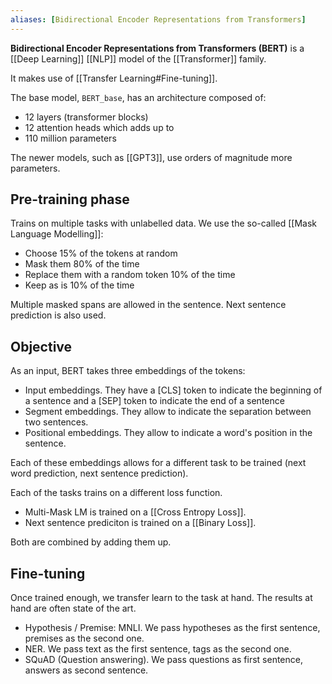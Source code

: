 ```yaml
---
aliases: [Bidirectional Encoder Representations from Transformers]
---
```


__Bidirectional Encoder Representations from Transformers (BERT)__ is a [[Deep Learning]] [[NLP]] model of the [[Transformer]] family.

It makes use of [[Transfer Learning#Fine-tuning]].


The base model, `BERT_base`, has an architecture composed of:
- 12 layers (transformer blocks)
- 12 attention heads
which adds up to
- 110 million parameters

The newer models, such as [[GPT3]], use orders of magnitude more parameters.

## Pre-training phase

Trains on multiple tasks with unlabelled data. We use the so-called [[Mask Language Modelling]]:
- Choose 15% of the tokens at random
- Mask them 80% of the time
- Replace them with a random token 10% of the time
- Keep as is 10% of the time

Multiple masked spans are allowed in the sentence.
Next sentence prediction is also used.

## Objective

As an input, BERT takes three embeddings of the tokens:

- Input embeddings. They have a \[CLS\] token to indicate the beginning of a sentence and a \[SEP\] token to indicate the end of a sentence
- Segment embeddings. They allow to indicate the separation between two sentences.
- Positional embeddings. They allow to indicate a word's position in the sentence.

Each of these embeddings allows for a different task to be trained (next word prediction, next sentence prediction).

Each of the tasks trains on a different loss function.

- Multi-Mask LM is trained on a [[Cross Entropy Loss]].
- Next sentence prediciton is trained on a [[Binary Loss]].

Both are combined by adding them up.


## Fine-tuning

Once trained enough, we transfer learn to the task at hand. The results at hand are often state of the art.

- Hypothesis / Premise: MNLI. We pass hypotheses as the first sentence, premises as the second one.
- NER. We pass text as the first sentence, tags as the second one.
- SQuAD (Question answering). We pass questions as first sentence, answers as second sentence. 